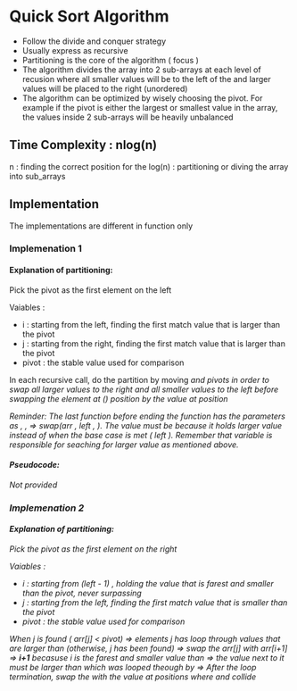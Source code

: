 # Quick Sort Algorithm
-   Follow the divide and conquer strategy
-   Usually express as recursive
-   Partitioning is the core of the algorithm ( focus ) 
-   The algorithm divides the array into 2 sub-arrays at each level of recusion where all smaller values will be to the left of the <pivot> and larger values will be placed to the right (unordered)
-   The algorithm can be optimized by wisely choosing the pivot. For example if the pivot is either the largest or smallest value in the array, the values inside 2 sub-arrays will be heavily unbalanced

## Time Complexity : nlog(n)
n           :       finding the correct position for the <pivot>
log(n)      :       partitioning or diving the array into sub_arrays

## Implementation

The implementations are different in <partition> function only

### Implemenation 1

#### Explanation of partitioning:

Pick the pivot as the first element on the left

Vaiables :
-   i           :       starting from the left, finding the first match value that is larger than the pivot
-   j           :       starting from the right, finding the first match value that is larger than the pivot
-   pivot       :       the stable value used for comparison

In each recursive call, do the partition by moving <i> and <j> pivots in order to swap all larger values to the right and all smaller values to the left before swapping the element at <left> (<pivot>) position by the value at <i> position

Reminder: The last <swap> function before ending the function <partion> has the parameters as <arr> , <left> , <i> => swap(arr , left , <i>). The value must be <i> because it holds larger value instead of <right> when the base case is met ( left ). Remember that variable <i> is responsible for seaching for larger value as mentioned above.

#### Pseudocode:

Not provided

### Implemenation 2

#### Explanation of partitioning:

Pick the pivot as the first element on the right

Vaiables :
-   i           :       starting from (left - 1) , holding the value that is farest and smaller than the pivot, never surpassing <j>
-   j           :       starting from the left, finding the first match value that is smaller than the pivot 
-   pivot       :       the stable value used for comparison


When j is found ( arr[j] < pivot) 
    =>  elements j has loop through values that are larger than <pivot> (otherwise, j has been found)
    =>  swap the arr[j] with arr[i+1] 
    =>  **i+1** becasuse i is the farest and smaller value than <pivot> => the value next to it must be larger than <pivot> which was looped theough by <j>
    =>  After the loop termination, swap the <pivot> with the value at positions where <left> and <right> collide 